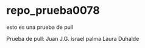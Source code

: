 # repo_prueba0078

esto es una prueba de pull






Prueba de pull: Juan J.G.
israel palma
Laura Duhalde